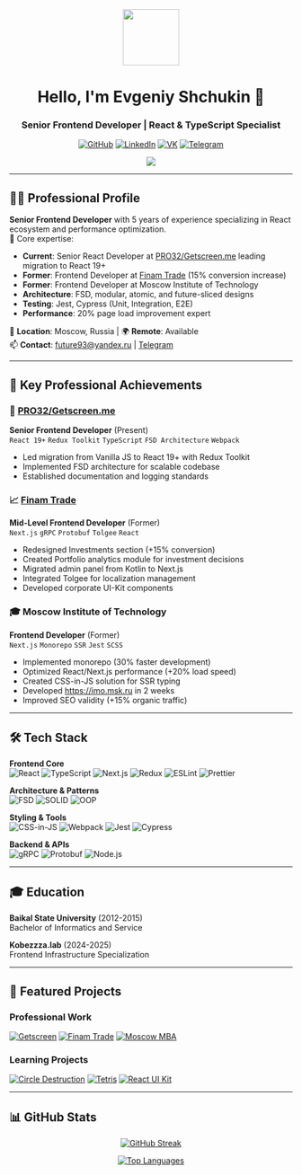 <div align="center">
  <img src="https://media.giphy.com/media/M9gbBd9nbDrOTu1Mqx/giphy.gif" width="100">
  <h1>Hello, I'm Evgeniy Shchukin 👋</h1>
  <h3>Senior Frontend Developer | React & TypeScript Specialist</h3>
  
  [![GitHub](https://img.shields.io/badge/GitHub-black?logo=github&style=for-the-badge)](https://github.com/Evgenie)
  [![LinkedIn](https://img.shields.io/badge/LinkedIn-0A66C2?logo=linkedin&style=for-the-badge)](https://www.linkedin.com/in/evgeniy-shchukin/)
  [![VK](https://img.shields.io/badge/VK-0077FF?logo=vk&style=for-the-badge)](https://vk.com/evgeniy_shukin)
  [![Telegram](https://img.shields.io/badge/Telegram-2CA5E0?logo=telegram&style=for-the-badge)](https://t.me/eu_bro)
  
  <img src="https://komarev.com/ghpvc/?username=Evgenie&color=blue&style=flat-square">
</div>

---

## 👨‍💻 Professional Profile

**Senior Frontend Developer** with 5 years of experience specializing in React ecosystem and performance optimization.  
🚀 Core expertise:
- **Current**: Senior React Developer at [PRO32/Getscreen.me](https://getscreen.me) leading migration to React 19+
- **Former**: Frontend Developer at [Finam Trade](https://trading.finam.ru/) (15% conversion increase)
- **Former**: Frontend Developer at Moscow Institute of Technology
- **Architecture**: FSD, modular, atomic, and future-sliced designs
- **Testing**: Jest, Cypress (Unit, Integration, E2E)
- **Performance**: 20% page load improvement expert

📍 **Location**: Moscow, Russia | 🌍 **Remote**: Available  
📫 **Contact**: [future93@yandex.ru](mailto:future93@yandex.ru) | [Telegram](https://t.me/eu_bro)

---

## 💼 Key Professional Achievements

### 🚀 [PRO32/Getscreen.me](https://getscreen.me)
**Senior Frontend Developer** (Present)  
`React 19+` `Redux Toolkit` `TypeScript` `FSD Architecture` `Webpack`
- Led migration from Vanilla JS to React 19+ with Redux Toolkit
- Implemented FSD architecture for scalable codebase
- Established documentation and logging standards

### 📈 [Finam Trade](https://trading.finam.ru)
**Mid-Level Frontend Developer** (Former)  
`Next.js` `gRPC` `Protobuf` `Tolgee` `React`
- Redesigned Investments section (+15% conversion)
- Created Portfolio analytics module for investment decisions
- Migrated admin panel from Kotlin to Next.js
- Integrated Tolgee for localization management
- Developed corporate UI-Kit components

### 🎓 Moscow Institute of Technology
**Frontend Developer** (Former)  
`Next.js` `Monorepo` `SSR` `Jest` `SCSS`
- Implemented monorepo (30% faster development)
- Optimized React/Next.js performance (+20% load speed)
- Created CSS-in-JS solution for SSR typing
- Developed https://imo.msk.ru in 2 weeks
- Improved SEO validity (+15% organic traffic)

---

## 🛠️ Tech Stack

**Frontend Core**  
![React](https://img.shields.io/badge/-React-61DAFB?logo=react&logoColor=black)
![TypeScript](https://img.shields.io/badge/-TypeScript-3178C6?logo=typescript&logoColor=white)
![Next.js](https://img.shields.io/badge/-Next.js-000000?logo=nextdotjs)
![Redux](https://img.shields.io/badge/-Redux-764ABC?logo=redux)
![ESLint](https://img.shields.io/badge/-ESLint-4B32C3?logo=eslint&logoColor=white)
![Prettier](https://img.shields.io/badge/code_style-prettier-ff69b4.svg?style=flat-square)

**Architecture & Patterns**  
![FSD](https://img.shields.io/badge/-FSD_Architecture-2496ED)
![SOLID](https://img.shields.io/badge/-SOLID_Principles-FF6B6B)
![OOP](https://img.shields.io/badge/-OOP-4EC9B0)

**Styling & Tools**  
![CSS-in-JS](https://img.shields.io/badge/-CSS--in--JS-333?logo=styledcomponents)
![Webpack](https://img.shields.io/badge/-Webpack-8DD6F9?logo=webpack&logoColor=black)
![Jest](https://img.shields.io/badge/-Jest-C21325?logo=jest)
![Cypress](https://img.shields.io/badge/-Cypress-17202C?logo=cypress)

**Backend & APIs**  
![gRPC](https://img.shields.io/badge/-gRPC-333?logo=google)
![Protobuf](https://img.shields.io/badge/-Protocol_Buffers-4A76CD)
![Node.js](https://img.shields.io/badge/-Node.js-333?logo=nodedotjs)

---

## 🎓 Education

**Baikal State University** (2012-2015)  
Bachelor of Informatics and Service

**Kobezzza.lab** (2024-2025)  
Frontend Infrastructure Specialization

---

## 🔨 Featured Projects

### Professional Work
[![Getscreen](https://img.shields.io/badge/-Getscreen.me-2496ED?style=flat)](https://getscreen.me)
[![Finam Trade](https://img.shields.io/badge/-Finam_Trade-00A650?style=flat)](https://trading.finam.ru)
[![Moscow MBA](https://img.shields.io/badge/-Moscow_MBA-8E44AD?style=flat)](https://moscow.mba)

### Learning Projects
[![Circle Destruction](https://img.shields.io/badge/-Circle_Destruction_Game-FF4136?style=flat)](https://evgenie.github.io/killCreateBalls)
[![Tetris](https://img.shields.io/badge/-Tetris_Game-001F3F?style=flat)](https://evgenie.github.io/tetrisJS)
[![React UI Kit](https://img.shields.io/badge/-React_UI_Kit-61DAFB?style=flat)](https://github.com/Evgenie/react-uikit)

---

## 📊 GitHub Stats

<div align="center">
  
  [![GitHub Streak](https://streak-stats.demolab.com/?user=Evgenie&theme=transparent&fire=DD2727&sideNums=129ADD&currStreakLabel=DD2727)](https://git.io/streak-stats)

  [![Top Languages](https://github-readme-stats.vercel.app/api/top-langs/?username=Evgenie&layout=compact&theme=transparent)](https://github.com/anuraghazra/github-readme-stats)

</div>
